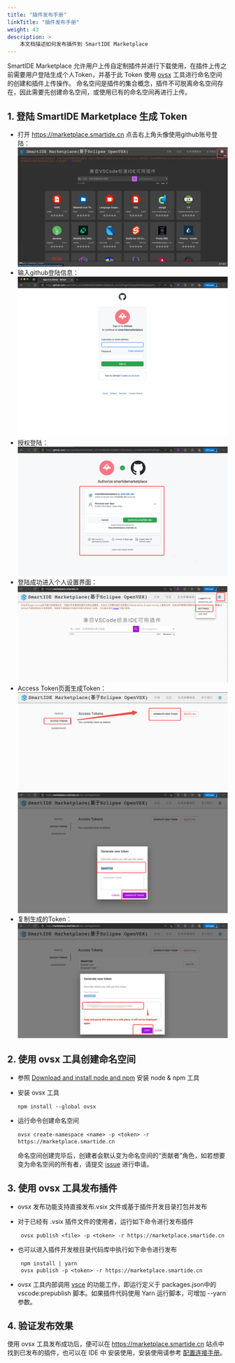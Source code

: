 ```yaml
---
title: "插件发布手册"
linkTitle: "插件发布手册"
weight: 43
description: >
    本文档描述如何发布插件到 SmartIDE Marketplace
---
```


SmartIDE Marketplace 允许用户上传自定制插件并进行下载使用，在插件上传之前需要用户登陆生成个人Token，并基于此 Token 使用 [ovsx](https://www.npmjs.com/package/ovsx) 工具进行命名空间的创建和插件上传操作。
命名空间是插件的集合概念，插件不可脱离命名空间存在，因此需要先创建命名空间，或使用已有的命名空间再进行上传。

## 1. 登陆 SmartIDE Marketplace 生成 Token
- 打开 https://marketplace.smartide.cn 点击右上角头像使用github账号登陆：
![](./images/marketplace-publish-01.jpg)
- 输入github登陆信息：
![](./images/marketplace-publish-02.png)
- 授权登陆：
![](./images/marketplace-publish-03.png)
- 登陆成功进入个人设置界面：
![](./images/marketplace-publish-04.png)
- Access Token页面生成Token：
![](./images/marketplace-publish-05.png)
![](./images/marketplace-publish-06.png)
- 复制生成的Token：
![](./images/marketplace-publish-07.png)
## 2. 使用 ovsx 工具创建命名空间
- 参照 [Download and install node and npm](https://docs.npmjs.com/cli/v7/configuring-npm/install) 安装 node & npm 工具
- 安装 ovsx 工具

      npm install --global ovsx

- 运行命令创建命名空间

      ovsx create-namespace <name> -p <token> -r https://marketplace.smartide.cn
    命名空间创建完毕后，创建者会默认变为命名空间的“贡献者”角色，如若想要变为命名空间的所有者，请提交 [issue](https://github.com/SmartIDE/SmartIDE/issues) 进行申请。

## 3. 使用 ovsx 工具发布插件
- ovsx 发布功能支持直接发布.vsix 文件或基于插件开发目录打包并发布
- 对于已经有 .vsix 插件文件的使用者，运行如下命令进行发布插件 

       ovsx publish <file> -p <token> -r https://marketplace.smartide.cn
- 也可以进入插件开发根目录代码库中执行如下命令进行发布

       npm install | yarn
       ovsx publish -p <token> -r https://marketplace.smartide.cn
- ovsx 工具内部调用 [vsce](https://www.npmjs.com/package/vsce) 的功能工作，即运行定义于 packages.json中的 vscode:prepublish 脚本。如果插件代码使用 Yarn 运行脚本，可增加 --yarn 参数。

## 4. 验证发布效果
使用 ovsx 工具发布成功后，便可以在 https://marketplace.smartide.cn 站点中找到已发布的插件，也可以在 IDE 中 安装使用，安装使用请参考 [配置连接手册](../config/index.md)。